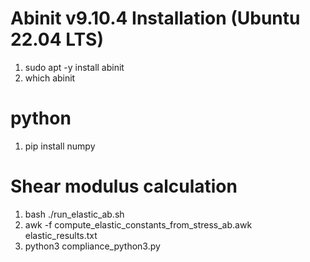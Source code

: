 # Abinit v9.10.4 Installation (Ubuntu 22.04 LTS)
1. sudo apt -y install abinit
2. which abinit

# python
1. pip install numpy

# Shear modulus calculation
1. bash ./run_elastic_ab.sh
2. awk -f compute_elastic_constants_from_stress_ab.awk elastic_results.txt
3. python3 compliance_python3.py